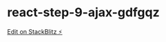 # react-step-9-ajax-gdfgqz

[Edit on StackBlitz ⚡️](https://stackblitz.com/edit/react-step-9-ajax-gdfgqz)